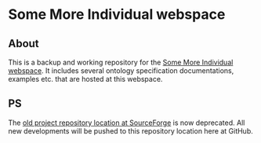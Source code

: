 Some More Individual webspace
=============================

About
-----

This is a backup and working repository for the [Some More Individual webspace](http://purl.org/smiy/). It includes several ontology specification documentations, examples etc. that are hosted at this webspace.

PS
--

The [old project repository location at SourceForge](http://smiy.svn.sourceforge.net/viewvc/smiy/smiy_web/) is now deprecated. All new developments will be pushed to this repository location here at GitHub.
